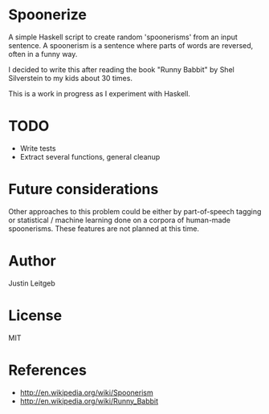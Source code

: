 # Spoonerize

A simple Haskell script to create random 'spoonerisms' from an input
sentence. A spoonerism is a sentence where parts of words are
reversed, often in a funny way.

I decided to write this after reading the book "Runny Babbit" by Shel
Silverstein to my kids about 30 times.

This is a work in progress as I experiment with Haskell.

# TODO

* Write tests
* Extract several functions, general cleanup

# Future considerations

Other approaches to this problem could be either by part-of-speech
tagging or statistical / machine learning done on a corpora of
human-made spoonerisms. These features are not planned at this time.

# Author

Justin Leitgeb

# License

MIT

# References

* http://en.wikipedia.org/wiki/Spoonerism
* http://en.wikipedia.org/wiki/Runny_Babbit

